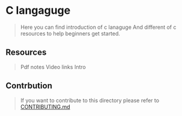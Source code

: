 # C langaguge
> Here you can find introduction of c lanaguge
> And different of c resources to help beginners get started.

## Resources
>Pdf notes
>Video links
>Intro

## Contrbution
> If you want to contribute to this directory please refer to [CONTRIBUTING.md](https://github.com/fury-coder/Coding-Library/blob/main/CONTRIBUTING.md)
